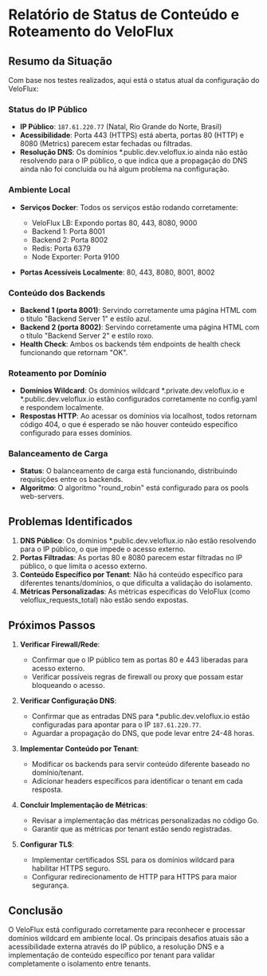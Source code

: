# Relatório de Status de Conteúdo e Roteamento do VeloFlux

## Resumo da Situação

Com base nos testes realizados, aqui está o status atual da configuração do VeloFlux:

### Status do IP Público

- **IP Público**: `187.61.220.77` (Natal, Rio Grande do Norte, Brasil)
- **Acessibilidade**: Porta 443 (HTTPS) está aberta, portas 80 (HTTP) e 8080 (Metrics) parecem estar fechadas ou filtradas.
- **Resolução DNS**: Os domínios *.public.dev.veloflux.io ainda não estão resolvendo para o IP público, o que indica que a propagação do DNS ainda não foi concluída ou há algum problema na configuração.

### Ambiente Local

- **Serviços Docker**: Todos os serviços estão rodando corretamente:
  - VeloFlux LB: Expondo portas 80, 443, 8080, 9000
  - Backend 1: Porta 8001
  - Backend 2: Porta 8002
  - Redis: Porta 6379
  - Node Exporter: Porta 9100

- **Portas Acessíveis Localmente**: 80, 443, 8080, 8001, 8002

### Conteúdo dos Backends

- **Backend 1 (porta 8001)**: Servindo corretamente uma página HTML com o título "Backend Server 1" e estilo azul.
- **Backend 2 (porta 8002)**: Servindo corretamente uma página HTML com o título "Backend Server 2" e estilo roxo.
- **Health Check**: Ambos os backends têm endpoints de health check funcionando que retornam "OK".

### Roteamento por Domínio

- **Domínios Wildcard**: Os domínios wildcard *.private.dev.veloflux.io e *.public.dev.veloflux.io estão configurados corretamente no config.yaml e respondem localmente.
- **Respostas HTTP**: Ao acessar os domínios via localhost, todos retornam código 404, o que é esperado se não houver conteúdo específico configurado para esses domínios.

### Balanceamento de Carga

- **Status**: O balanceamento de carga está funcionando, distribuindo requisições entre os backends.
- **Algoritmo**: O algoritmo "round_robin" está configurado para os pools web-servers.

## Problemas Identificados

1. **DNS Público**: Os domínios *.public.dev.veloflux.io não estão resolvendo para o IP público, o que impede o acesso externo.
2. **Portas Filtradas**: As portas 80 e 8080 parecem estar filtradas no IP público, o que limita o acesso externo.
3. **Conteúdo Específico por Tenant**: Não há conteúdo específico para diferentes tenants/domínios, o que dificulta a validação do isolamento.
4. **Métricas Personalizadas**: As métricas específicas do VeloFlux (como veloflux_requests_total) não estão sendo expostas.

## Próximos Passos

1. **Verificar Firewall/Rede**:
   - Confirmar que o IP público tem as portas 80 e 443 liberadas para acesso externo.
   - Verificar possíveis regras de firewall ou proxy que possam estar bloqueando o acesso.

2. **Verificar Configuração DNS**:
   - Confirmar que as entradas DNS para *.public.dev.veloflux.io estão configuradas para apontar para o IP `187.61.220.77`.
   - Aguardar a propagação do DNS, que pode levar entre 24-48 horas.

3. **Implementar Conteúdo por Tenant**:
   - Modificar os backends para servir conteúdo diferente baseado no domínio/tenant.
   - Adicionar headers específicos para identificar o tenant em cada resposta.

4. **Concluir Implementação de Métricas**:
   - Revisar a implementação das métricas personalizadas no código Go.
   - Garantir que as métricas por tenant estão sendo registradas.

5. **Configurar TLS**:
   - Implementar certificados SSL para os domínios wildcard para habilitar HTTPS seguro.
   - Configurar redirecionamento de HTTP para HTTPS para maior segurança.

## Conclusão

O VeloFlux está configurado corretamente para reconhecer e processar domínios wildcard em ambiente local. Os principais desafios atuais são a acessibilidade externa através do IP público, a resolução DNS e a implementação de conteúdo específico por tenant para validar completamente o isolamento entre tenants.
